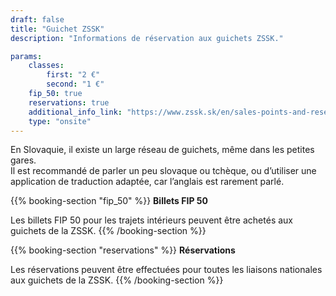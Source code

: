 ```yaml
---
draft: false
title: "Guichet ZSSK"
description: "Informations de réservation aux guichets ZSSK."

params:
    classes:
        first: "2 €"
        second: "1 €"
    fip_50: true
    reservations: true
    additional_info_link: "https://www.zssk.sk/en/sales-points-and-reservations/"
    type: "onsite"
---
```


En Slovaquie, il existe un large réseau de guichets, même dans les petites gares. \
Il est recommandé de parler un peu slovaque ou tchèque, ou d’utiliser une application de traduction adaptée, car l’anglais est rarement parlé.

{{% booking-section "fip_50" %}}
**Billets FIP 50**

Les billets FIP 50 pour les trajets intérieurs peuvent être achetés aux guichets de la ZSSK.
{{% /booking-section %}}

{{% booking-section "reservations" %}}
**Réservations**

Les réservations peuvent être effectuées pour toutes les liaisons nationales aux guichets de la ZSSK.
{{% /booking-section %}}
